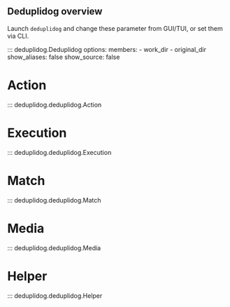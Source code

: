 ## Deduplidog overview

Launch `deduplidog` and change these parameter from GUI/TUI, or set them via CLI.

::: deduplidog.Deduplidog
    options:
        members:
          - work_dir
          - original_dir
        show_aliases: false
        show_source: false

# Action
::: deduplidog.deduplidog.Action
# Execution
::: deduplidog.deduplidog.Execution
# Match
::: deduplidog.deduplidog.Match
# Media
::: deduplidog.deduplidog.Media
# Helper
::: deduplidog.deduplidog.Helper
